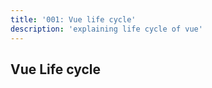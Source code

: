 ```yaml
---
title: '001: Vue life cycle'
description: 'explaining life cycle of vue'
---
```


## Vue Life cycle
